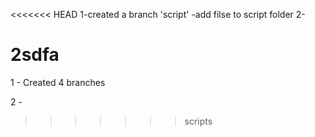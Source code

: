 

<<<<<<< HEAD
1-created a branch 'script'
		-add filse to script folder
2-

2sdfa
=======
1 - Created 4 branches  

2 - 
>>>>>>> scripts

